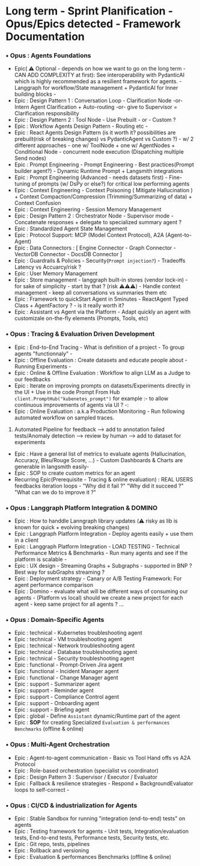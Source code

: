 # Long term - Sprint Planification - Opus/Epics detected - Framework Documentation 

### • Opus : Agents Foundations
- Epic( ⚠️ Optional - depends on how we want to go on the long term - CAN ADD COMPLEXITY at first): See interoperability with PydanticAI which is highly recommended as a resilient framework for agents. - Langgraph for workflow/State management + PydanticAI for Inner building blocks - 
- Epic : Design Pattern 1 : Conversation Loop - Clarification Node -or- Intern Agent Clarification + Auto-routing -or- give to Supervisor = Clarification responsibility
- Epic : Design Pattern 2 : Tool Node - Use Prebuilt - or - Custom ? 
- Epic : Workflow Agents Design Pattern - Routing etc - 
- Epic : React Agents Design Pattern (is it worth it? possibilities are prebuilt(risk of breaking changes) vs PydanticAgent vs Custom ?) - w/ 2 different approaches - one w/ ToolNode + one w/ AgentNodes + Conditional Node - concurrent node execution (Dispatching multiple Send nodes) 
- Epic : Prompt Engineering - Prompt Engineering - Best practices(Prompt builder agent?) - Dynamic Runtime Prompt + Langsmith integrations
- Epic : Prompt Engineering (Advanced - needs datasets first) - Fine-tuning of prompts (w/ DsPy or else?)  for critical low performing agents
- Epic : Context Engineering - Context Poisoning ( Mitigate Hallucination ) +  Context Compaction/Compression (Trimming/Summarizing of data) + Context Confusion 
- Epic : Context Engineering -  Session Memory Management
- Epic : Design Pattern 2 :  Orchestrator Node - Supervisor mode - Concatenate responses + delegate to specialized summary agent ? 
- Epic : Standardized Agent State Management
- Epic : Protocol Support: MCP (Model Context Protocol), A2A (Agent-to-Agent)
- Epic : Data Connectors : [ Engine Connector - Graph Connector - VectorDB Connector - DocsDB Connector ]
- Epic : Guardrails & Policies - Security(`Prompt injection?`) -  Tradeoffs Latency vs Accuarcy/risk ? 
- Epic : User Memory Management
- Epic : Store management - langgraph built-in stores (vendor lock-in) - for sake of simplicity - start by that ? (risk ⚠️⚠️⚠️) - Handle context management - keep all conversations vs summaries them etc 
- Epic : Framework to quickStart Agent in 5minutes - ReactAgent Typed Class + AgentFactory ? - is it really worth it? 
- Epic : Assistant vs Agent via the Platform - Adapt quickly an agent with customizale on-the-fly elements (Prompts, Tools, etc)

### • Opus : Tracing & Evaluation Driven Development 

- Epic : End-to-End Tracing - What is definition of a project - To group agents "functionnaly"  - 
- Epic : Offline Evaluation : Create datasets and educate people about - Running Experiments - 
- Epic : Online & Offline Evaluation : Workflow to align LLM as a Judge to our feedbacks 
- Epic : Iterate on improving prompts on datasets/Experiments directly in the UI + Use in the code  Prompt From Hub `client.PromptHub("kubenetes_prompt")` for example :-  to allow continuous improvements of agents via UI ? -:
- Epic : Online Evaluation : a.k.a Production Monitoring - Run following automated workflow on sampled traces.
1. Automated Pipeline for feedback --> add to annotation failed tests/Anomaly detection --> review by human --> add to dataset for experiments 
- Epic : Have a general list of metrics to evaluate agents (Hallucination, Accuracy, Bleu/Rouge Score, ...) - Custom Dashboards & Charts are generable in langsmith easily- 
- Epic : SOP to create custom metrics for an agent
- Recurring Epic(Prerequisite - Tracing & online evaluation) : REAL USERS feedbacks iteration loops - "Why did it fail ?" "Why did it succeed ?" "What can we do to improve it ?"

### • Opus : Langgraph Platform Integration & DOMINO

- Epic : How to handdle Lanngraph library updates (⚠️ risky as lib is known for quick + evolving breaking changes)
- Epic : Langgraph Platform Integration - Deploy agents easily + use them in a client
- Epic : Langgraph Platform Integration - LOAD TESTING -  Technical Performance Metrics & Benchmarks - Run many agents and see if the platform is scalable -  
- Epic : UX design - Streaming Graphs + Subgraphs - supported in BNP ? Best way for subGraphs streaming ? 
- Epic : Deployment strategy - Canary or A/B Testing Framework: For agent performance comparison
- Epic : Domino - evaluate what will be different ways of consuming our agents - (Platform vs local) should we create a new project for each agent - keep same project for all agents ? ...

### • Opus : Domain-Specific Agents
- Epic : technical - Kubernetes troubleshooting agent
- Epic : technical - VM troubleshooting agent
- Epic : technical - Network troubleshooting agent
- Epic : technical - Database troubleshooting agent
- Epic : technical - Security troubleshooting agent
- Epic : functional - Prompt-Driven Jira agent
- Epic : functional - Incident Manager agent
- Epic : functional - Change Manager agent
- Epic : support - Summarizer agent 
- Epic : support - Reminder agent
- Epic : support - Compliance Control agent
- Epic : support - Onboarding agent
- Epic : support - Briefing agent
- Epic : global - Define `Assistant` dynamic/Runtime part of the agent
- Epic : **SOP** for creating Specialized `Evaluation & performances Benchmarks` (offline & online)

### • Opus : Multi-Agent Orchestration
- Epic : Agent-to-agent communication - Basic vs Tool Hand offs vs A2A Protocol
- Epic : Role-based orchestration (specialist vs coordinator)
- Epic : Design Pattern 3 :  Supervisor / Executor / Evaluator
- Epic : Fallback & resilience strategies - Respond + BackgroundEvaluator loops to self-correct - 


### • Opus : CI/CD & industrialization for Agents
- Epic : Stable Sandbox for running "integration (end-to-end) tests" on agents
- Epic : Testing framework for agents - Unit tests, Integration/evaluation tests, End-to-end tests, Performance tests, Security tests, etc.
- Epic : Git repo, tests, pipelines
- Epic : Rollback and versioning
- Epic : Evaluation & performances Benchmarks (offline & online)